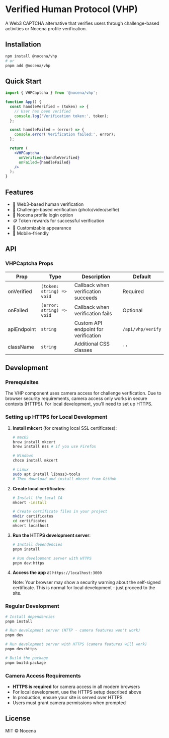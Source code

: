 # Verified Human Protocol (VHP)

A Web3 CAPTCHA alternative that verifies users through challenge-based activities or Nocena profile verification.

## Installation

```bash
npm install @nocena/vhp
# or
pnpm add @nocena/vhp
```

## Quick Start

```jsx
import { VHPCaptcha } from '@nocena/vhp';

function App() {
  const handleVerified = (token) => {
    // User has been verified
    console.log('Verification token:', token);
  };

  const handleFailed = (error) => {
    console.error('Verification failed:', error);
  };

  return (
    <VHPCaptcha
      onVerified={handleVerified}
      onFailed={handleFailed}
    />
  );
}
```

## Features

- 🔐 Web3-based human verification
- 📸 Challenge-based verification (photo/video/selfie)
- 👤 Nocena profile login option
- 🪙 Token rewards for successful verification
- 🎨 Customizable appearance
- 📱 Mobile-friendly

## API

### VHPCaptcha Props

| Prop | Type | Description | Default |
|------|------|-------------|---------|
| onVerified | `(token: string) => void` | Callback when verification succeeds | Required |
| onFailed | `(error: string) => void` | Callback when verification fails | Optional |
| apiEndpoint | `string` | Custom API endpoint for verification | `/api/vhp/verify` |
| className | `string` | Additional CSS classes | `''` |

## Development

### Prerequisites

The VHP component uses camera access for challenge verification. Due to browser security requirements, camera access only works in secure contexts (HTTPS). For local development, you'll need to set up HTTPS.

### Setting up HTTPS for Local Development

1. **Install mkcert** (for creating local SSL certificates):
   ```bash
   # macOS
   brew install mkcert
   brew install nss # if you use Firefox
   
   # Windows
   choco install mkcert
   
   # Linux
   sudo apt install libnss3-tools
   # Then download and install mkcert from GitHub
   ```

2. **Create local certificates**:
   ```bash
   # Install the local CA
   mkcert -install
   
   # Create certificate files in your project
   mkdir certificates
   cd certificates
   mkcert localhost
   ```

3. **Run the HTTPS development server**:
   ```bash
   # Install dependencies
   pnpm install
   
   # Run development server with HTTPS
   pnpm dev:https
   ```

4. **Access the app** at `https://localhost:3000`
   
   Note: Your browser may show a security warning about the self-signed certificate. This is normal for local development - just proceed to the site.

### Regular Development

```bash
# Install dependencies
pnpm install

# Run development server (HTTP - camera features won't work)
pnpm dev

# Run development server with HTTPS (camera features will work)
pnpm dev:https

# Build the package
pnpm build:package
```

### Camera Access Requirements

- **HTTPS is required** for camera access in all modern browsers
- For local development, use the HTTPS setup described above
- In production, ensure your site is served over HTTPS
- Users must grant camera permissions when prompted

## License

MIT © Nocena